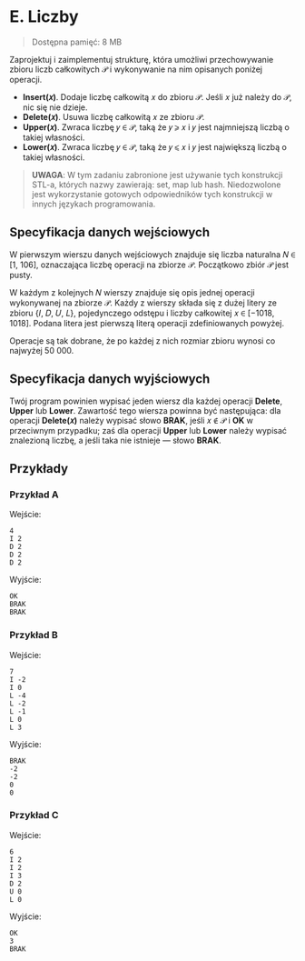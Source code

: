 # E. Liczby
> Dostępna pamięć: 8 MB

Zaprojektuj i zaimplementuj strukturę, która umożliwi przechowywanie zbioru liczb całkowitych 𝒫 i wykonywanie na nim opisanych poniżej operacji.
- **Insert(𝑥)**. Dodaje liczbę całkowitą 𝑥 do zbioru 𝒫. Jeśli 𝑥 już należy do 𝒫, nic się nie dzieje.
- **Delete(𝑥)**. Usuwa liczbę całkowitą 𝑥 ze zbioru 𝒫.
- **Upper(𝑥)**. Zwraca liczbę 𝑦 ∈ 𝒫, taką że 𝑦 ⩾ 𝑥 i 𝑦 jest najmniejszą liczbą o takiej własności.
- **Lower(𝑥)**. Zwraca liczbę 𝑦 ∈ 𝒫, taką że 𝑦 ⩽ 𝑥 i 𝑦 jest największą liczbą o takiej własności.

> **UWAGA**: W tym zadaniu zabronione jest używanie tych konstrukcji STL-a, których nazwy zawierają: set, map lub hash. Niedozwolone jest wykorzystanie gotowych odpowiedników tych konstrukcji w innych językach programowania.

## Specyfikacja danych wejściowych
W pierwszym wierszu danych wejściowych znajduje się liczba naturalna 𝑁 ∈ [1, 106], oznaczająca liczbę operacji na zbiorze 𝒫. 
Początkowo zbiór 𝒫 jest pusty. 

W każdym z kolejnych 𝑁 wierszy znajduje się opis jednej operacji wykonywanej na zbiorze 𝒫. Każdy z wierszy składa się z dużej litery ze zbioru {𝐼, 𝐷, 𝑈, 𝐿}, pojedynczego odstępu i liczby całkowitej 𝑥 ∈ [−1018, 1018]. Podana litera jest pierwszą literą operacji zdefiniowanych powyżej.

Operacje są tak dobrane, że po każdej z nich rozmiar zbioru wynosi co najwyżej 50 000.

## Specyfikacja danych wyjściowych
Twój program powinien wypisać jeden wiersz dla każdej operacji **Delete**, **Upper** lub **Lower**. Zawartość tego wiersza powinna być następująca: dla operacji **Delete(𝑥)** należy wypisać słowo **BRAK**, jeśli 𝑥 ∉ 𝒫 i **OK** w przeciwnym przypadku; zaś dla operacji **Upper** lub **Lower** należy wypisać znalezioną liczbę, a jeśli taka nie istnieje — słowo **BRAK**.

## Przykłady
### Przykład A
Wejście:
```
4
I 2
D 2
D 2
D 2
```
Wyjście:
```
OK
BRAK
BRAK
```
### Przykład B
Wejście:
```
7
I -2
I 0
L -4
L -2
L -1
L 0
L 3
```
Wyjście:
```
BRAK
-2
-2
0
0
```
### Przykład C
Wejście:
```
6
I 2
I 2
I 3
D 2
U 0
L 0
```
Wyjście:
```
OK
3
BRAK
```